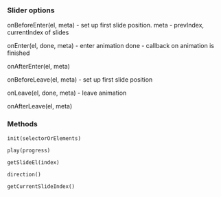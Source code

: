 ### Slider options

onBeforeEnter(el, meta) - set up first slide position. 
meta - prevIndex, currentIndex of slides

onEnter(el, done, meta) - enter animation
done - callback on animation is finished

onAfterEnter(el, meta)

onBeforeLeave(el, meta) - set up first slide position

onLeave(el, done, meta) - leave animation

onAfterLeave(el, meta)

### Methods

```
init(selectorOrElements)

play(progress)

getSlideEl(index)

direction()

getCurrentSlideIndex()
